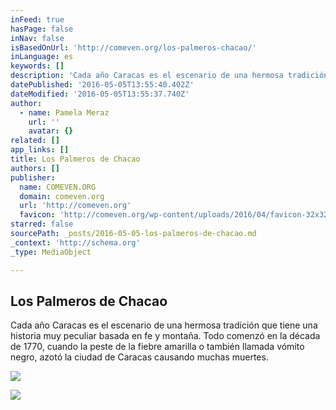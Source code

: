 ```yaml
---
inFeed: true
hasPage: false
inNav: false
isBasedOnUrl: 'http://comeven.org/los-palmeros-chacao/'
inLanguage: es
keywords: []
description: 'Cada año Caracas es el escenario de una hermosa tradición que tiene una historia muy peculiar basada en fe y montaña. Todo comenzó en la década de 1770, cuando la peste de la fiebre amarilla o también llamada vómito negro, azotó la ciudad de Caracas causando muchas muertes.'
datePublished: '2016-05-05T13:55:40.402Z'
dateModified: '2016-05-05T13:55:37.740Z'
author:
  - name: Pamela Meraz
    url: ''
    avatar: {}
related: []
app_links: []
title: Los Palmeros de Chacao
authors: []
publisher:
  name: COMEVEN.ORG
  domain: comeven.org
  url: 'http://comeven.org'
  favicon: 'http://comeven.org/wp-content/uploads/2016/04/favicon-32x32.png'
starred: false
sourcePath: _posts/2016-05-05-los-palmeros-de-chacao.md
_context: 'http://schema.org'
_type: MediaObject

---
```

<article style=""><h1>Los Palmeros de Chacao</h1><p>Cada año Caracas es el escenario de una hermosa tradición que tiene una historia muy peculiar basada en fe y montaña. Todo comenzó en la década de 1770, cuando la peste de la fiebre amarilla o también llamada vómito negro, azotó la ciudad de Caracas causando muchas muertes.</p><img src="https://s3-us-west-2.amazonaws.com/the-grid-img/p/829d805c607eced5a53ab19839bd1189bd927614.jpg" /></article>

![](https://the-grid-user-content.s3-us-west-2.amazonaws.com/8a58da1d-fa7e-4909-91ae-073d07bf1b6e.jpg)